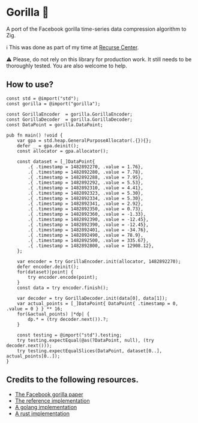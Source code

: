 # Gorilla 🦍

A port of the Facebook gorilla time-series data compression algorithm to Zig.

ℹ️ This was done as part of my time at [Recurse Center](https://www.recurse.com/).

⚠️ Please, do not rely on this library for production work. It still needs to be thoroughly tested. You are also welcome to help.

## How to use?

```zig
const std = @import("std");
const gorilla = @import("gorilla");

const GorillaEncoder  = gorilla.GorillaEncoder;
const GorillaDecoder  = gorilla.GorillaDecoder;
const DataPoint = gorilla.DataPoint;

pub fn main() !void {
    var gpa = std.heap.GeneralPurposeAllocator(.{}){};
    defer _ = gpa.deinit();
    const allocator = gpa.allocator();

    const dataset = [_]DataPoint{
        .{ .timestamp = 1482892270, .value = 1.76},
        .{ .timestamp = 1482892280, .value = 7.78},
        .{ .timestamp = 1482892288, .value = 7.95},
        .{ .timestamp = 1482892292, .value = 5.53},
        .{ .timestamp = 1482892310, .value = 4.41},
        .{ .timestamp = 1482892323, .value = 5.30},
        .{ .timestamp = 1482892334, .value = 5.30},
        .{ .timestamp = 1482892341, .value = 2.92},
        .{ .timestamp = 1482892350, .value = 0.73},
        .{ .timestamp = 1482892360, .value = -1.33},
        .{ .timestamp = 1482892390, .value = -12.45},
        .{ .timestamp = 1482892390, .value = -12.45},
        .{ .timestamp = 1482892401, .value = -34.76},
        .{ .timestamp = 1482892490, .value = 78.9},
        .{ .timestamp = 1482892500, .value = 335.67},
        .{ .timestamp = 1482892800, .value = 12908.12},
    };
    
    var encoder = try GorillaEncoder.init(allocator, 1482892270);
    defer encoder.deinit();
    for(dataset)|point| {
        try encoder.encode(point);
    }
    const data = try encoder.finish();

    var decoder = try GorillaDecoder.init(data[0], data[1]);
    var actual_points = [_]DataPoint{ DataPoint{ .timestamp = 0, .value = 0 } } ** 16;
    for(&actual_points) |*dp| {
        dp.* = (try decoder.next()).?;
    }

    const testing = @import("std").testing;
    try testing.expectEqual(@as(?DataPoint, null), (try decoder.next())); 
    try testing.expectEqualSlices(DataPoint, dataset[0..], actual_points[0..]); 
}
```

## Credits to the following resources.

- [The Facebook gorilla paper](https://www.vldb.org/pvldb/vol8/p1816-teller.pdf)
- [The reference implementation](https://github.com/facebookarchive/beringei)
- [A golang implementation](https://github.com/keisku/gorilla)
- [A rust implementation](https://github.com/jeromefroe/tsz-rs)
